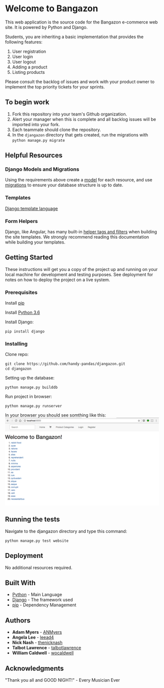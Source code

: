 # Welcome to Bangazon

This web application is the source code for the Bangazon e-commerce web site. It is powered by Python and Django.

Students, you are inheriting a basic implementation that provides the following features:

1. User registration 
1. User login 
1. User logout 
1. Adding a product 
1. Listing products

Please consult the backlog of issues and work with your product owner to implement the top priority tickets for your sprints.

## To begin work

1. Fork this repository into your team's Github organization.
1. Alert your manager when this is complete and all backlog issues will be imported into your fork.
1. Each teammate should clone the repository.
1. In the `djangazon` directory that gets created, run the migrations with `python manage.py migrate`

## Helpful Resources

### Django Models and Migrations

Using the requirements above create a [model](https://docs.djangoproject.com/en/1.10/topics/db/models/) for each resource, and use [migrations](https://docs.djangoproject.com/en/1.10/topics/migrations/) to ensure your database structure is up to date.

### Templates

[Django template language](https://docs.djangoproject.com/en/1.10/ref/templates/language/)

### Form Helpers

Django, like Angular, has many built-in [helper tags and filters](https://docs.djangoproject.com/en/1.10/ref/templates/builtins/) when building the site templates. We strongly recommend reading this documentation while building your templates.

## Getting Started

These instructions will get you a copy of the project up and running on your local machine for development and testing purposes. See deployment for notes on how to deploy the project on a live system.

### Prerequisites
Install [pip](https://packaging.python.org/installing/)

Install [Python 3.6](https://www.python.org/downloads/)

Install Django:
```
pip install django
```

### Installing
Clone repo:

```
git clone https://github.com/handy-pandas/djangazon.git
cd djangazon
```
Setting up the database:
```
python manage.py builddb 
```
Run project in browser:

```
python manage.py runserver
```
In your browser you should see somthing like this:
![home screen](images/djangazon-home.jpg?raw=true)

## Running the tests
Navigate to the djangazon directory and type this command:
```
python manage.py test website
```

## Deployment
No additional resources required.
## Built With

* [Python](http://www.dropwizard.io/1.0.2/docs/) - Main Language
* [Django](http://www.dropwizard.io/1.0.2/docs/) - The framework used
* [pip](https://maven.apache.org/) - Dependency Management


## Authors

* **Adam Myers** - [ANMyers](https://github.com/ANMyers)
* **Angela Lee** - [leead4](https://github.com/leead4)
* **Nick Nash** - [thenicknash](https://github.com/thenicknash)
* **Talbot Lawrence** - [talbotlawrence](https://github.com/talbotlawrence)
* **William Caldwell** - [wocaldwell](https://github.com/wocaldwell)


## Acknowledgments
"Thank you all and GOOD NIGHT!" - Every Musician Ever